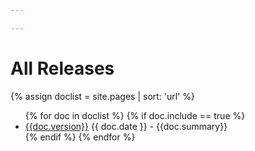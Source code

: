 ```yaml
---

---
```

<html>
    <body>
    <h1>All Releases</h1>
{% assign doclist = site.pages | sort: 'url'  %}
<ul>
   {% for doc in doclist %}
        {% if doc.include == true %}
            <li><a href="{{ site.baseurl }}{{ doc.url }}">{{doc.version}}</a> {{ doc.date }} - {{doc.summary}} </li>
        {% endif %}
    {% endfor %}
</ul>

</body>
</html>